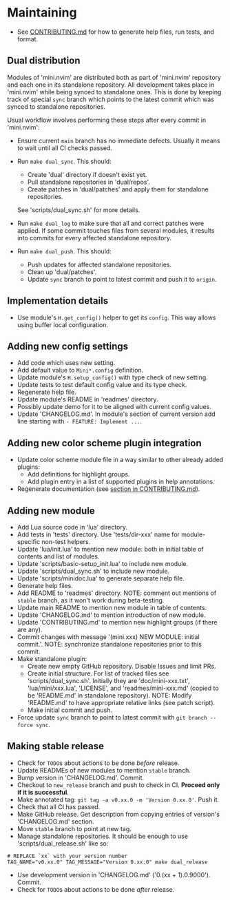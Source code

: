 # Maintaining

- See [CONTRIBUTING.md](CONTRIBUTING.md) for how to generate help files, run tests, and format.

## Dual distribution

Modules of 'mini.nvim' are distributed both as part of 'mini.nvim' repository and each one in its standalone repository. All development takes place in 'mini.nvim' while being synced to standalone ones. This is done by keeping track of special `sync` branch which points to the latest commit which was synced to standalone repositories.

Usual workflow involves performing these steps after every commit in 'mini.nvim':

- Ensure current `main` branch has no immediate defects. Usually it means to wait until all CI checks passed.
- Run `make dual_sync`. This should:
    - Create 'dual' directory if doesn't exist yet.
    - Pull standalone repositories in 'dual/repos'.
    - Create patches in 'dual/patches' and apply them for standalone repositories.

    See 'scripts/dual_sync.sh' for more details.
- Run `make dual_log` to make sure that all and correct patches were applied. If some commit touches files from several modules, it results into commits for every affected standalone repository.
- Run `make dual_push`. This should:
    - Push updates for affected standalone repositories.
    - Clean up 'dual/patches'.
    - Update `sync` branch to point to latest commit and push it to `origin`.

## Implementation details

- Use module's `H.get_config()` helper to get its `config`. This way allows using buffer local configuration.

## Adding new config settings

- Add code which uses new setting.
- Add default value to `Mini*.config` definition.
- Update module's `H.setup_config()` with type check of new setting.
- Update tests to test default config value and its type check.
- Regenerate help file.
- Update module's README in 'readmes' directory.
- Possibly update demo for it to be aligned with current config values.
- Update 'CHANGELOG.md'. In module's section of current version add line starting with `- FEATURE: Implement ...`.

## Adding new color scheme plugin integration

- Update color scheme module file in a way similar to other already added plugins:
    - Add definitions for highlight groups.
    - Add plugin entry in a list of supported plugins in help annotations.
- Regenerate documentation (see [section in CONTRIBUTING.md](CONTRIBUTING.md#generating-help-file)).

## Adding new module

- Add Lua source code in 'lua' directory.
- Add tests in 'tests' directory. Use 'tests/dir-xxx' name for module-specific non-test helpers.
- Update 'lua/init.lua' to mention new module: both in initial table of contents and list of modules.
- Update 'scripts/basic-setup_init.lua' to include new module.
- Update 'scripts/dual_sync.sh' to include new module.
- Update 'scripts/minidoc.lua' to generate separate help file.
- Generate help files.
- Add README to 'readmes' directory. NOTE: comment out mentions of `stable` branch, as it won't work during beta-testing.
- Update main README to mention new module in table of contents.
- Update 'CHANGELOG.md' to mention introduction of new module.
- Update 'CONTRIBUTING.md' to mention new highlight groups (if there are any).
- Commit changes with message '(mini.xxx) NEW MODULE: initial commit.'. NOTE: synchronize standalone repositories prior to this commit.
- Make standalone plugin:
    - Create new empty GitHub repository. Disable Issues and limit PRs.
    - Create initial structure. For list of tracked files see 'scripts/dual_sync.sh'. Initially they are 'doc/mini-xxx.txt', 'lua/mini/xxx.lua', 'LICENSE', and 'readmes/mini-xxx.md' (copied to be 'README.md' in standalone repository). NOTE: Modify 'README.md' to have appropriate relative links (see patch script).
    - Make initial commit and push.
- Force update `sync` branch to point to latest commit with `git branch --force sync`.

## Making stable release

- Check for `TODO`s about actions to be done *before* release.
- Update READMEs of new modules to mention `stable` branch.
- Bump version in 'CHANGELOG.md'. Commit.
- Checkout to `new_release` branch and push to check in CI. **Proceed only if it is successful**.
- Make annotated tag: `git tag -a v0.xx.0 -m 'Version 0.xx.0'`. Push it.
- Check that all CI has passed.
- Make GitHub release. Get description from copying entries of version's 'CHANGELOG.md' section.
- Move `stable` branch to point at new tag.
- Manage standalone repositories. It should be enough to use 'scripts/dual_release.sh' like so:
```
# REPLACE `xx` with your version number
TAG_NAME="v0.xx.0" TAG_MESSAGE="Version 0.xx.0" make dual_release
```
- Use development version in 'CHANGELOG.md' ('0.(xx + 1).0.9000'). Commit.
- Check for `TODO`s about actions to be done *after* release.
